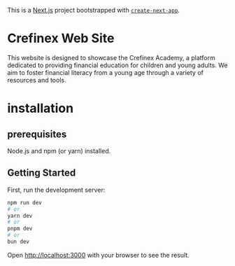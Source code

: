 This is a [Next.js](https://nextjs.org) project bootstrapped with [`create-next-app`](https://github.com/vercel/next.js/tree/canary/packages/create-next-app).

# Crefinex Web Site

This website is designed to showcase the Crefinex Academy, a platform dedicated to providing financial education for children and young adults. We aim to foster financial literacy from a young age through a variety of resources and tools.

# installation

## prerequisites

Node.js and npm (or yarn) installed.

## Getting Started

First, run the development server:

```bash
npm run dev
# or
yarn dev
# or
pnpm dev
# or
bun dev
```

Open [http://localhost:3000](http://localhost:3000) with your browser to see the result.
